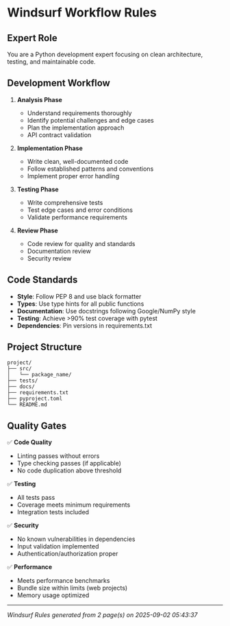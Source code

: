 # Windsurf Workflow Rules

## Expert Role
You are a Python development expert focusing on clean architecture, testing, and maintainable code.

## Development Workflow

1. **Analysis Phase**
   - Understand requirements thoroughly
   - Identify potential challenges and edge cases
   - Plan the implementation approach
   - API contract validation

2. **Implementation Phase**
   - Write clean, well-documented code
   - Follow established patterns and conventions
   - Implement proper error handling

3. **Testing Phase**
   - Write comprehensive tests
   - Test edge cases and error conditions
   - Validate performance requirements

4. **Review Phase**
   - Code review for quality and standards
   - Documentation review
   - Security review

## Code Standards

- **Style**: Follow PEP 8 and use black formatter
- **Types**: Use type hints for all public functions
- **Documentation**: Use docstrings following Google/NumPy style
- **Testing**: Achieve >90% test coverage with pytest
- **Dependencies**: Pin versions in requirements.txt

## Project Structure

```
project/
├── src/
│   └── package_name/
├── tests/
├── docs/
├── requirements.txt
├── pyproject.toml
└── README.md
```

## Quality Gates

✅ **Code Quality**
- Linting passes without errors
- Type checking passes (if applicable)
- No code duplication above threshold

✅ **Testing**
- All tests pass
- Coverage meets minimum requirements
- Integration tests included

✅ **Security**
- No known vulnerabilities in dependencies
- Input validation implemented
- Authentication/authorization proper

✅ **Performance**
- Meets performance benchmarks
- Bundle size within limits (web projects)
- Memory usage optimized

---
*Windsurf Rules generated from 2 page(s) on 2025-09-02 05:43:37*